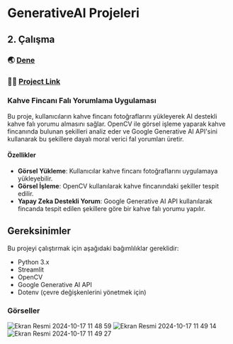# GenerativeAI Projeleri
## 2. Çalışma

### 🌏 [Dene](https://huggingface.co/spaces/celisamevik/KahveFali-CoffeeHoroscope)
### 🙌🏻 [Project Link](https://github.com/melisacevik/Generative-AI-Projects/blob/main/app.py)
### Kahve Fincanı Falı Yorumlama Uygulaması

Bu proje, kullanıcıların kahve fincanı fotoğraflarını yükleyerek AI destekli kahve falı yorumu almasını sağlar. OpenCV ile görsel işleme yaparak kahve fincanında bulunan şekilleri analiz eder ve Google Generative AI API'sini kullanarak bu şekillere dayalı moral verici fal yorumları üretir.

#### Özellikler

- **Görsel Yükleme**: Kullanıcılar kahve fincanı fotoğraflarını uygulamaya yükleyebilir.
- **Görsel İşleme**: OpenCV kullanılarak kahve fincanındaki şekiller tespit edilir.
- **Yapay Zeka Destekli Yorum**: Google Generative AI API kullanılarak fincanda tespit edilen şekillere göre bir kahve falı yorumu yapılır.
  
## Gereksinimler

Bu projeyi çalıştırmak için aşağıdaki bağımlılıklar gereklidir:

- Python 3.x
- Streamlit
- OpenCV
- Google Generative AI API
- Dotenv (çevre değişkenlerini yönetmek için)

### Görseller
![Ekran Resmi 2024-10-17 11 48 59](https://github.com/user-attachments/assets/3a108c43-c0ab-4af9-bed0-63565033bda1)
![Ekran Resmi 2024-10-17 11 49 14](https://github.com/user-attachments/assets/c92064aa-94a4-4cf8-815d-fc626e4f6798)
![Ekran Resmi 2024-10-17 11 49 27](https://github.com/user-attachments/assets/da6b057a-7ef0-4664-b499-6950e4af480a)





